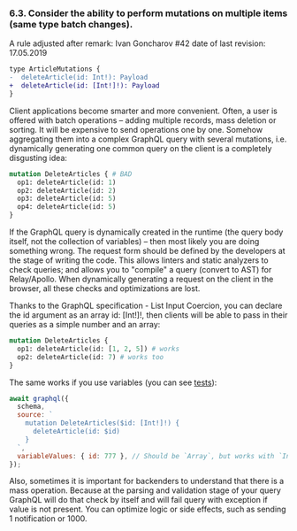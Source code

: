 ### <a name="rule-6.3"></a> 6.3. Consider the ability to perform mutations on multiple items (same type batch changes).

A rule adjusted after remark: Ivan Goncharov #42 date of last revision: 17.05.2019

```diff
type ArticleMutations {
-  deleteArticle(id: Int!): Payload
+  deleteArticle(id: [Int!]!): Payload
}

```

Client applications become smarter and more convenient. Often, a user is offered with batch operations – adding multiple records, mass deletion or sorting. It will be expensive to send operations one by one. Somehow aggregating them into a complex GraphQL query with several mutations, i.e. dynamically generating one common query on the client is a completely disgusting idea:

```graphql
mutation DeleteArticles { # BAD
  op1: deleteArticle(id: 1)
  op2: deleteArticle(id: 2)
  op3: deleteArticle(id: 5)
  op4: deleteArticle(id: 5)
}
```

If the GraphQL query is dynamically created in the runtime (the query body itself, not the collection of variables) – then most likely you are doing something wrong. The request form should be defined by the developers at the stage of writing the code. This allows linters and static analyzers to check queries; and allows you to "compile" a query (convert to AST) for Relay/Apollo. When dynamically generating a request on the client in the browser, all these checks and optimizations are lost.

Thanks to the GraphQL specification - List Input Coercion, you can declare the id argument as an array id: [Int!]!, then clients will be able to pass in their queries as a simple number and an array:

```graphql
mutation DeleteArticles {
  op1: deleteArticle(id: [1, 2, 5]) # works
  op2: deleteArticle(id: 7) # works too
}
```

The same works if you use variables (you can see [tests](./__tests__/list-coercion-test.js)):

```js
await graphql({
  schema,
  source: `
    mutation DeleteArticles($id: [Int!]!) {
      deleteArticle(id: $id)
    }
  `,
  variableValues: { id: 777 }, // Should be `Array`, but works with `Int` too
});
```

Also, sometimes it is important for backenders to understand that there is a mass operation. Because at the parsing and validation stage of your query GraphQL will do that check by itself and will fail query with exception if value is not present. You can optimize logic or side effects, such as sending 1 notification or 1000.
